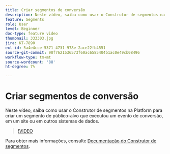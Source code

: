 ```yaml
---
title: Criar segmentos de conversão
description: Neste vídeo, saiba como usar o Construtor de segmentos na Platform para criar um segmento de público-alvo que executou um evento de conversão, em um site ou em outros sistemas de dados.
feature: Segments
role: User
level: Beginner
doc-type: feature video
thumbnail: 333303.jpg
jira: KT-7890
exl-id: 5a4e4cce-5371-4731-978e-2ace22fb4551
source-git-commit: 90f7621536573f60ac6585404b1ac0e49cb08496
workflow-type: tm+mt
source-wordcount: '88'
ht-degree: 7%

---
```


# Criar segmentos de conversão

Neste vídeo, saiba como usar o Construtor de segmentos na Platform para criar um segmento de público-alvo que executou um evento de conversão, em um site ou em outros sistemas de dados.

>[!VIDEO](https://video.tv.adobe.com/v/333303/?quality=12&learn=on)

Para obter mais informações, consulte [Documentação do Construtor de segmentos](https://experienceleague.adobe.com/docs/experience-platform/segmentation/ui/segment-builder.html?lang=pt-br).
